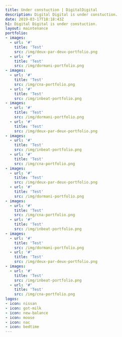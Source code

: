 ```yaml
---
title: Under constuction | DigitalDigital
description: Digital Digital is under constuction.
date: 2019-03-17T18:18:43Z
h1: Digital Digital is under constuction.
layout: maintenance
portfolio:
- images:
  - url: '#'
    title: 'Test'
    src: /img/deux-par-deux-portfolio.png
  - url: '#'
    title: 'Test'
    src: /img/dormani-portfolio.png
- images:
  - url: '#'
    title: 'Test'
    src: /img/cna-portfolio.png
  - url: '#'
    title: 'Test'
    src: /img/inbeat-portfolio.png
- images:
  - url: '#'
    title: 'Test'
    src: /img/dormani-portfolio.png
  - url: '#'
    title: 'Test'
    src: /img/deux-par-deux-portfolio.png
- images:
  - url: '#'
    title: 'Test'
    src: /img/inbeat-portfolio.png
  - url: '#'
    title: 'Test'
    src: /img/cna-portfolio.png
- images:
  - url: '#'
    title: 'Test'
    src: /img/deux-par-deux-portfolio.png
  - url: '#'
    title: 'Test'
    src: /img/dormani-portfolio.png
- images:
  - url: '#'
    title: 'Test'
    src: /img/cna-portfolio.png
  - url: '#'
    title: 'Test'
    src: /img/inbeat-portfolio.png
- images:
  - url: '#'
    title: 'Test'
    src: /img/dormani-portfolio.png
  - url: '#'
    title: 'Test'
    src: /img/deux-par-deux-portfolio.png
- images:
  - url: '#'
    title: 'Test'
    src: /img/inbeat-portfolio.png
  - url: '#'
    title: 'Test'
    src: /img/cna-portfolio.png
logos:
- icon: nissan
- icon: got-milk
- icon: new-balance
- icon: moose
- icon: nac
- icon: bedtime
---
```


